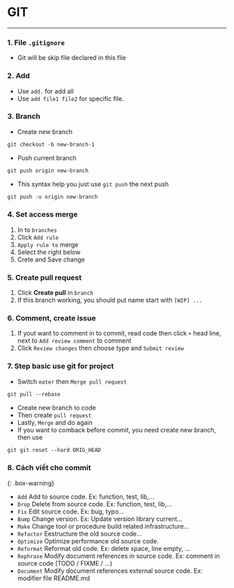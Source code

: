 # GIT
---
### **1. File** `.gitignore`
* Git will be skip file declared in this file 
### 
### **2. Add**
* Use `add.` for add all
* Use `add file1 file2` for specific file.

### 
### **3. Branch**
* Create new branch
```markdown
git checkout -b new-branch-1
```
- Push current branch
```markdown
git push origin new-branch
```
- This syntax help you just use `git push` the next push
```markdown
git push -u origin new-branch
```
### 
### **4. Set access merge**
1. In to `branches` 
2. Click `Add rule`
3. `Apply rule to` merge
4. Select the right below
5. Crete and Save change

### **5. Create pull request**
1. Click **Create pull** in `branch`
1. If this branch working, you should put name start with `[WIP] ...`

### **6. Comment, create issue**
1. If yout want to comment in to commit, read code then click `+` head line, next to `Add review comment` to comment
2. Click `Review changes` then choose type and `Submit review`

### **7. Step basic use git for project**
* Switch `mater` then `Merge pull request`
```markdown
git pull --rebase
```
* Create new branch to code
* Then create  `pull request`
* Lastly, `Merge` and do again
* If you want to comback before commit, you need create new branch, then use
```markdown
git git reset --hard ORIG_HEAD
```
### **8. Cách viết cho commit**
{: .box-warning}
* `Add`  Add to source code. Ex: function, test, lib,...
* `Drop`  Delete from source code. Ex: function, test, lib,...
* `Fix`  Edit source code. Ex: bug, typo...
* `Bump`  Change version. Ex: Update version library current...
* `Make`  Change tool or procedure build related infrastructure...
* `Refactor`  Eestructure the old source code...
* `Optimize`  Optimize performance old source code.
* `Reformat`  Reformat old code. Ex: delete space, line empty, ...
* `Rephrase`  Modify document references in source code. Ex: comment in source code (TODO / FIXME / …)
* `Document`  Modify document references external source code. Ex: modifier file README.md
